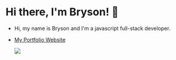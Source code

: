 # Hi there, I'm Bryson! :wave:

- Hi, my name is Bryson and I'm a javascript full-stack developer.
- [My Portfolio Website](https://brysonward.com/)

  <img align="center" src="https://github-readme-stats.vercel.app/api?username=brysonbw&theme=algolia&show_icons=true" />

